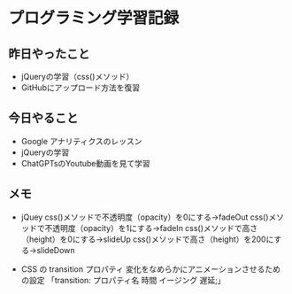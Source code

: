 # プログラミング学習記録

## 昨日やったこと
- jQueryの学習（css()メソッド）
- GitHubにアップロード方法を復習


## 今日やること
- Google アナリティクスのレッスン
- jQueryの学習
- ChatGPTsのYoutube動画を見て学習


## メモ
- jQuey
css()メソッドで不透明度（opacity）を0にする→fadeOut
css()メソッドで不透明度（opacity）を1にする→fadeIn
css()メソッドで高さ（height）を0にする→slideUp
css()メソッドで高さ（height）を200にする→slideDown

- CSS の transition プロパティ
変化をなめらかにアニメーションさせるための設定
「transition: プロパティ名 時間 イージング 遅延;」
